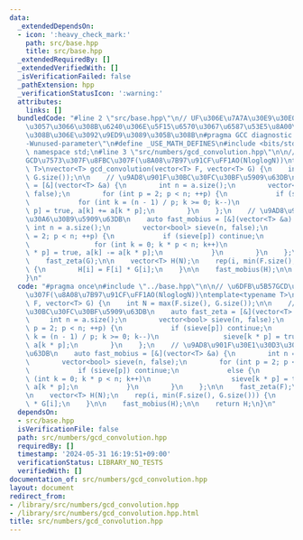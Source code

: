 ```yaml
---
data:
  _extendedDependsOn:
  - icon: ':heavy_check_mark:'
    path: src/base.hpp
    title: src/base.hpp
  _extendedRequiredBy: []
  _extendedVerifiedWith: []
  _isVerificationFailed: false
  _pathExtension: hpp
  _verificationStatusIcon: ':warning:'
  attributes:
    links: []
  bundledCode: "#line 2 \"src/base.hpp\"\n// UF\u306E\u7A7A\u30E9\u30E0\u30C0\u6E21\
    \u3057\u3066\u308B\u6240\u306E\u5F15\u6570\u3067\u6587\u53E5\u8A00\u308F\u308C\
    \u308B\u306E\u3092\u9ED9\u3089\u305B\u308B\n#pragma GCC diagnostic ignored \"\
    -Wunused-parameter\"\n#define _USE_MATH_DEFINES\n#include <bits/stdc++.h>\nusing\
    \ namespace std;\n#line 3 \"src/numbers/gcd_convolution.hpp\"\n\n// \u6DFB\u5B57\
    GCD\u7573\u307F\u8FBC\u307F(\u8A08\u7B97\u91CF\uFF1AO(NloglogN))\ntemplate<typename\
    \ T>\nvector<T> gcd_convolution(vector<T> F, vector<T> G) {\n    int N = max(F.size(),\
    \ G.size());\n\n    // \u9AD8\u901F\u30BC\u30FC\u30BF\u5909\u63DB\n    auto fast_zeta\
    \ = [&](vector<T> &a) {\n        int n = a.size();\n        vector<bool> sieve(n,\
    \ false);\n        for (int p = 2; p < n; ++p) {\n            if (sieve[p]) continue;\n\
    \            for (int k = (n - 1) / p; k >= 0; k--)\n                sieve[k *\
    \ p] = true, a[k] += a[k * p];\n        }\n    };\n    // \u9AD8\u901F\u30E1\u30D3\
    \u30A6\u30B9\u5909\u63DB\n    auto fast_mobius = [&](vector<T> &a) {\n       \
    \ int n = a.size();\n        vector<bool> sieve(n, false);\n        for (int p\
    \ = 2; p < n; ++p) {\n            if (sieve[p]) continue;\n            else {\n\
    \                for (int k = 0; k * p < n; k++)\n                    sieve[k\
    \ * p] = true, a[k] -= a[k * p];\n            }\n        }\n    };\n\n    fast_zeta(F);\n\
    \    fast_zeta(G);\n\n    vector<T> H(N);\n    rep(i, min(F.size(), G.size()))\
    \ {\n        H[i] = F[i] * G[i];\n    }\n\n    fast_mobius(H);\n\n    return H;\n\
    }\n"
  code: "#pragma once\n#include \"../base.hpp\"\n\n// \u6DFB\u5B57GCD\u7573\u307F\u8FBC\
    \u307F(\u8A08\u7B97\u91CF\uFF1AO(NloglogN))\ntemplate<typename T>\nvector<T> gcd_convolution(vector<T>\
    \ F, vector<T> G) {\n    int N = max(F.size(), G.size());\n\n    // \u9AD8\u901F\
    \u30BC\u30FC\u30BF\u5909\u63DB\n    auto fast_zeta = [&](vector<T> &a) {\n   \
    \     int n = a.size();\n        vector<bool> sieve(n, false);\n        for (int\
    \ p = 2; p < n; ++p) {\n            if (sieve[p]) continue;\n            for (int\
    \ k = (n - 1) / p; k >= 0; k--)\n                sieve[k * p] = true, a[k] +=\
    \ a[k * p];\n        }\n    };\n    // \u9AD8\u901F\u30E1\u30D3\u30A6\u30B9\u5909\
    \u63DB\n    auto fast_mobius = [&](vector<T> &a) {\n        int n = a.size();\n\
    \        vector<bool> sieve(n, false);\n        for (int p = 2; p < n; ++p) {\n\
    \            if (sieve[p]) continue;\n            else {\n                for\
    \ (int k = 0; k * p < n; k++)\n                    sieve[k * p] = true, a[k] -=\
    \ a[k * p];\n            }\n        }\n    };\n\n    fast_zeta(F);\n    fast_zeta(G);\n\
    \n    vector<T> H(N);\n    rep(i, min(F.size(), G.size())) {\n        H[i] = F[i]\
    \ * G[i];\n    }\n\n    fast_mobius(H);\n\n    return H;\n}\n"
  dependsOn:
  - src/base.hpp
  isVerificationFile: false
  path: src/numbers/gcd_convolution.hpp
  requiredBy: []
  timestamp: '2024-05-31 16:19:51+09:00'
  verificationStatus: LIBRARY_NO_TESTS
  verifiedWith: []
documentation_of: src/numbers/gcd_convolution.hpp
layout: document
redirect_from:
- /library/src/numbers/gcd_convolution.hpp
- /library/src/numbers/gcd_convolution.hpp.html
title: src/numbers/gcd_convolution.hpp
---
```

